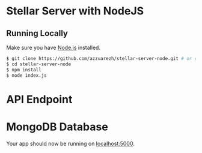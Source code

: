 # Stellar Server with NodeJS

## Running Locally

Make sure you have [Node.js](http://nodejs.org/) installed.

```sh
$ git clone https://github.com/azzuarezh/stellar-server-node.git # or clone your own fork
$ cd stellar-server-node
$ npm install
$ node index.js
```
# API Endpoint
# MongoDB Database

Your app should now be running on [localhost:5000](http://localhost:5000/).
